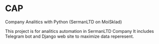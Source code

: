# CAP
Company Analitics with Python (SermanLTD on MoiSklad)

This project is for analitics automation in SermanLTD Company
It includes Telegram bot and Django web site to maximize data reperesent. 
